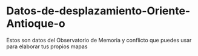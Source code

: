 # Datos-de-desplazamiento-Oriente-Antioque-o
Estos son datos del Observatorio de Memoria y conflicto que puedes usar para elaborar tus propios mapas
